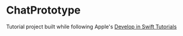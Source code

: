 # ChatPrototype

Tutorial project built while following Apple's [Develop in Swift Tutorials](https://developer.apple.com/tutorials/develop-in-swift)
